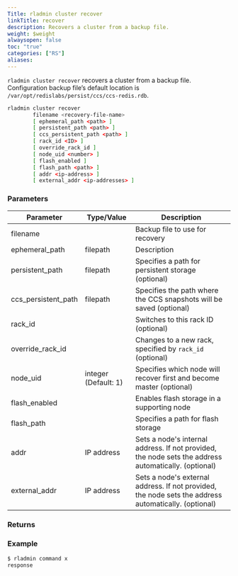 ```yaml
---
Title: rladmin cluster recover
linkTitle: recover
description: Recovers a cluster from a backup file.
weight: $weight
alwaysopen: false
toc: "true"
categories: ["RS"]
aliases: 
---
```


`rladmin cluster recover` recovers a cluster from a backup file. Configuration backup file’s default location is `/var/opt/redislabs/persist/ccs/ccs-redis.rdb`.

```sh
rladmin cluster recover 
        filename <recovery-file-name> 
        [ ephemeral_path <path> ] 
        [ persistent_path <path> ]
        [ ccs_persistent_path <path> ]
        [ rack_id <ID> ] 
        [ override_rack_id ] 
        [ node_uid <number> ] 
        [ flash_enabled ] 
        [ flash_path <path> ] 
        [ addr <ip-address> ] 
        [ external_addr <ip-addresses> ]
```

### Parameters

| Parameter | Type/Value | Description |
|-----------|------------|-------------|
| filename | | Backup file to use for recovery |
| ephemeral_path | filepath | Description |
| persistent_path | filepath | Specifies a path for persistent storage (optional) |
| ccs_persistent_path | filepath | Specifies the path where the CCS snapshots will be saved (optional) |
| rack_id |  | Switches to this rack ID (optional) |
| override_rack_id | | Changes to a new rack, specified by `rack_id` (optional) |
| node_uid | integer (Default:&nbsp;1) | Specifies which node will recover first and become master (optional) |
| flash_enabled | | Enables flash storage in a supporting node |
| flash_path | | Specifies a path for flash storage |
| addr | IP address | Sets a node's internal address. If not provided, the node sets the address automatically. (optional) |
| external_addr | IP address | Sets a node's external address. If not provided, the node sets the address automatically. (optional) |

### Returns

### Example

```sh
$ rladmin command x
response
```
